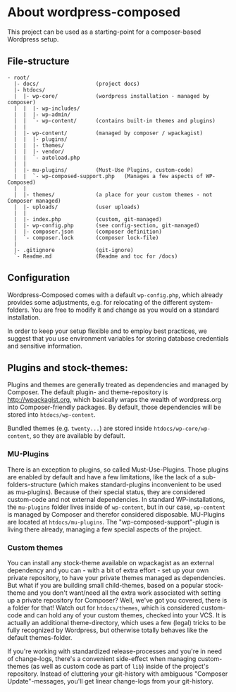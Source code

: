 # About wordpress-composed

This project can be used as a starting-point for a composer-based Wordpress setup.





## File-structure

```
- root/
  |- docs/                  (project docs)
  |- htdocs/
  |  |- wp-core/            (wordpress installation - managed by composer)
  |  |  |- wp-includes/
  |  |  |- wp-admin/
  |  |  `- wp-content/      (contains built-in themes and plugins)
  |  |
  |  |- wp-content/         (managed by composer / wpackagist)
  |  |  |- plugins/
  |  |  |- themes/
  |  |  |- vendor/
  |  |  `- autoload.php
  |  |
  |  |- mu-plugins/         (Must-Use Plugins, custom-code)
  |  |  `- wp-composed-support.php   (Manages a few aspects of WP-Composed)
  |  |
  |  |- themes/             (a place for your custom themes - not Composer managed)
  |  |- uploads/            (user uploads)
  |  |
  |  |- index.php           (custom, git-managed)
  |  |- wp-config.php       (see config-section, git-managed)
  |  |- composer.json       (composer definition)
  |  `- composer.lock       (composer lock-file)
  |
  |- .gitignore             (git-ignore)
  `- Readme.md              (Readme and toc for /docs)

```

## Configuration

Wordpress-Composed comes with a default `wp-config.php`, which already provides some adjustments, e.g. for relocating of 
the different system-folders. You are free to modify it and change as you would on a standard installation. 

In order to keep your setup flexible and to employ best practices, we suggest that you use environment variables for
storing database credentials and sensitive information.

## Plugins and stock-themes:
Plugins and themes are generally treated as dependencies and managed by Composer.
The default plugin- and theme-repository is http://wpackagist.org, which basically wraps the wealth of wordpress.org 
into Composer-friendly packages. By default, those dependencies will be stored into `htdocs/wp-content`.

Bundled themes (e.g. `twenty...`) are stored inside `htdocs/wp-core/wp-content`, so they are available by default.

### MU-Plugins
There is an exception to plugins, so called Must-Use-Plugins. Those plugins are enabled by default and have a few 
limitations, like the lack of a sub-folders-structure (which makes standard-plugins inconvenient to be used as mu-plugins). 
Because of their special status, they are considered custom-code and not external dependencies. 
In standard WP-installations, the `mu-plugins` folder lives inside of `wp-content`, but in our case, 
`wp-content` is managed by Composer and therefor considered disposable. 
MU-Plugins are located at `htdocs/mu-plugins`. The "wp-composed-support"-plugin is living there already, 
managing a few special aspects of the project.

### Custom themes

You can install any stock-theme available on wpackagist as an external dependency and you can - with a bit of extra 
effort - set up your own private repository, to have your private themes managed as dependencies. 
But what if you are building small child-themes, based on a popular stock-theme and you don't want/need all the extra 
work associated with setting up a private repository for Composer? 
Well, we've got you covered, there is a folder for that! Watch out for `htdocs/themes`, which is considered custom-code 
and can hold any of your custom themes, checked into your VCS. It is actually an additional theme-directory, which uses 
a few (legal) tricks to be fully recognized by Wordpress, but otherwise totally behaves like the default themes-folder.

If you're working with standardized release-processes and you're in need of change-logs, there's a convenient side-effect 
when managing custom-themes (as well as custom code as part of `lib`) inside of the project's repository. 
Instead of cluttering your git-history with ambiguous "Composer Update"-messages, you'll get linear change-logs from your 
git-history. 


